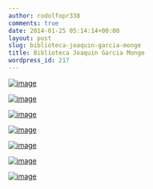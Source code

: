```yaml
---
author: rodolfopr338
comments: true
date: 2014-01-25 05:14:14+00:00
layout: post
slug: biblioteca-joaquin-garcia-monge
title: Biblioteca Joaquin Garcia Monge
wordpress_id: 217
---
```


[![image](http://sinjeta.files.wordpress.com/2014/01/wpid-img_20140124_154032.jpg)](http://sinjeta.files.wordpress.com/2014/01/wpid-img_20140124_154032.jpg)



[![image](http://sinjeta.files.wordpress.com/2014/01/wpid-img_20140124_154047.jpg)](http://sinjeta.files.wordpress.com/2014/01/wpid-img_20140124_154047.jpg)



[![image](http://sinjeta.files.wordpress.com/2014/01/wpid-img_20140124_154105.jpg)](http://sinjeta.files.wordpress.com/2014/01/wpid-img_20140124_154105.jpg)



[![image](http://sinjeta.files.wordpress.com/2014/01/wpid-img_20140124_154451.jpg)](http://sinjeta.files.wordpress.com/2014/01/wpid-img_20140124_154451.jpg)

[![image](http://sinjeta.files.wordpress.com/2014/01/wpid-img_20140124_154656.jpg)](http://sinjeta.files.wordpress.com/2014/01/wpid-img_20140124_154656.jpg) 

[![image](http://sinjeta.files.wordpress.com/2014/01/wpid-img_20140124_160149.jpg)](http://sinjeta.files.wordpress.com/2014/01/wpid-img_20140124_160149.jpg) 

[![image](http://sinjeta.files.wordpress.com/2014/01/wpid-img_20140124_161116.jpg)](http://sinjeta.files.wordpress.com/2014/01/wpid-img_20140124_161116.jpg)
